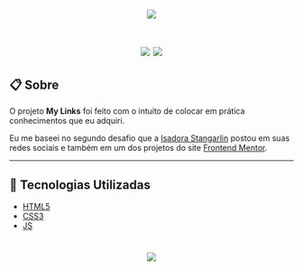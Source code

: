 <h1 align="center">
  <img src="https://ik.imagekit.io/ynow9fnvd0r/logo_vfM3lrUlg.png">
</h1>

<h1 align="center">
  <img src="https://ik.imagekit.io/ynow9fnvd0r/print-desktop_8i8pZb6Zg.jfif">

  <img src="https://ik.imagekit.io/ynow9fnvd0r/print-mobile_gd-gH5d1C.jfif">
</h1>

## 📋 Sobre

O projeto **My Links** foi feito com o intuito de colocar em prática conhecimentos que eu adquiri.

Eu me baseei no segundo desafio que a [Isadora Stangarlin](https://github.com/isadorastan) postou em suas redes sociais e também em um dos projetos do site [Frontend Mentor](https://www.frontendmentor.io/challenges/profile-card-component-cfArpWshJ).

---

## 🚀 Tecnologias Utilizadas
- [HTML5](https://www.w3schools.com/html/) 
- [CSS3](https://www.w3schools.com/css/)
- [JS](https://www.w3schools.com/js/default.asp)

<h1 align="center">
  <a href="https://mateusmaranhao.github.io/">
    <img src="https://ik.imagekit.io/ynow9fnvd0r/btn_tlWKqQfG7r.png">
  </a>
</h1>
